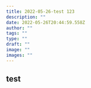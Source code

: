 ```yaml
---
title: 2022-05-26-test 123
description: ""
date: 2022-05-26T20:44:59.558Z
author: ""
tags: ""
type: ""
draft: ""
image: ""
images: ""
---
```


## test
